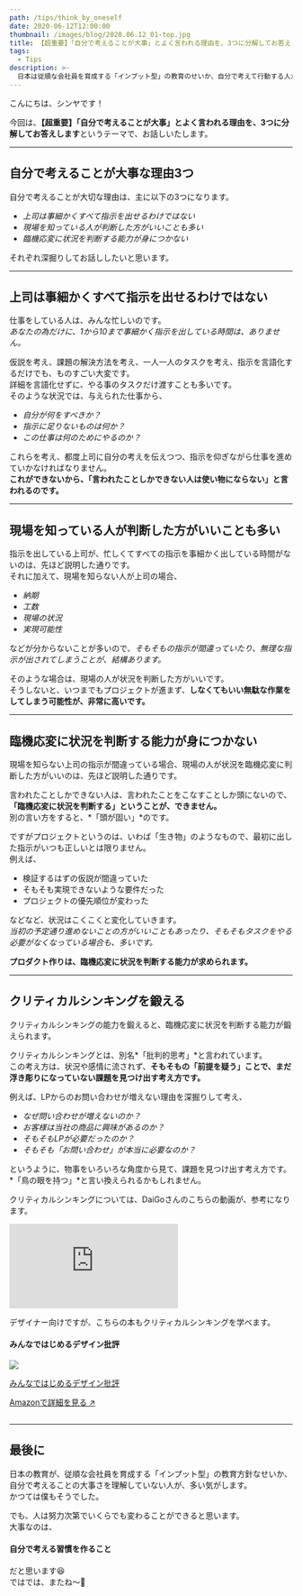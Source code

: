 ```yaml
---
path: /tips/think_by_oneself
date: 2020-06-12T12:00:00
thumbnail: /images/blog/2020.06.12_01-top.jpg
title: 【超重要】「自分で考えることが大事」とよく言われる理由を、3つに分解してお答えします
tags:
  - Tips
description: >-
  日本は従順な会社員を育成する「インプット型」の教育のせいか、自分で考えて行動する人が、あまりに少ない気がします。自分の頭で考えない人は、ものすごくマネジメントコストが高いです。プロダクト作りは状況は変化していくので、臨機応変に自分の頭で考える力が求められます。
---
```


こんにちは、シンヤです！

今回は、**【超重要】「自分で考えることが大事」とよく言われる理由を、3つに分解してお答えします**というテーマで、お話しいたします。

---

## 自分で考えることが大事な理由3つ

自分で考えることが大切な理由は、主に以下の3つになります。

- *上司は事細かくすべて指示を出せるわけではない*
- *現場を知っている人が判断した方がいいことも多い*
- *臨機応変に状況を判断する能力が身につかない*

それぞれ深掘りしてお話ししたいと思います。

---

## 上司は事細かくすべて指示を出せるわけではない

仕事をしている人は、みんな忙しいのです。  
*あなたの為だけに、1から10まで事細かく指示を出している時間は、ありません。*

仮説を考え、課題の解決方法を考え、一人一人のタスクを考え、指示を言語化するだけでも、ものすごい大変です。  
詳細を言語化せずに、やる事のタスクだけ渡すことも多いです。  
そのような状況では、与えられた仕事から、

- *自分が何をすべきか？*
- *指示に足りないものは何か？*
- *この仕事は何のためにやるのか？*

これらを考え、都度上司に自分の考えを伝えつつ、指示を仰ぎながら仕事を進めていかなければなりません。  
**これができないから、「言われたことしかできない人は使い物にならない」と言われるのです。**

---

## 現場を知っている人が判断した方がいいことも多い

指示を出している上司が、忙しくてすべての指示を事細かく出している時間がないのは、先ほど説明した通りです。  
それに加えて、現場を知らない人が上司の場合、

- *納期*
- *工数*
- *現場の状況*
- *実現可能性*

などが分からないことが多いので、*そもそもの指示が間違っていたり、無理な指示が出されてしまうことが、結構あります。*

そのような場合は、現場の人が状況を判断した方がいいです。  
そうしないと、いつまでもプロジェクトが進まず、**しなくてもいい無駄な作業をしてしまう可能性が、非常に高いです。**

---

## 臨機応変に状況を判断する能力が身につかない

現場を知らない上司の指示が間違っている場合、現場の人が状況を臨機応変に判断した方がいいのは、先ほど説明した通りです。

言われたことしかできない人は、言われたことをこなすことしか頭にないので、**「臨機応変に状況を判断する」ということが、できません。**  
別の言い方をすると、*「頭が固い」*のです。

ですがプロジェクトというのは、いわば「生き物」のようなもので、最初に出した指示がいつも正しいとは限りません。  
例えば、

- 検証するはずの仮説が間違っていた
- そもそも実現できないような要件だった
- プロジェクトの優先順位が変わった

などなど、状況はこくこくと変化していきます。  
*当初の予定通り進めないことの方がいいこともあったり、そもそもタスクをやる必要がなくなっている場合も、多いです。*

**プロダクト作りは、臨機応変に状況を判断する能力が求められます。**

---

## クリティカルシンキングを鍛える

クリティカルシンキングの能力を鍛えると、臨機応変に状況を判断する能力が鍛えられます。

クリティカルシンキングとは、別名*「批判的思考」*と言われています。  
この考え方は、状況や感情に流されず、**そもそもの「前提を疑う」ことで、まだ浮き彫りになっていない課題を見つけ出す考え方です。**

例えば、LPからのお問い合わせが増えない理由を深掘りして考え、

- *なぜ問い合わせが増えないのか？*
- *お客様は当社の商品に興味があるのか？*
- *そもそもLPが必要だったのか？*
- *そもそも「お問い合わせ」が本当に必要なのか？*

というように、物事をいろいろな角度から見て、課題を見つけ出す考え方です。  
*「鳥の眼を持つ」*と言い換えられるかもしれません。

クリティカルシンキングについては、DaiGoさんのこちらの動画が、参考になります。

<div class="post__movie--wrap">
  <iframe src="https://www.youtube.com/embed/7eCf3hjbPY0" frameborder="0" allow="accelerometer; autoplay; encrypted-media; gyroscope; picture-in-picture" allowfullscreen></iframe>
</div>

デザイナー向けですが、こちらの本もクリティカルシンキングを学べます。

#### みんなではじめるデザイン批評

<div class="affiliate__link">
  <div class="is--image">

  [](https://www.amazon.co.jp/gp/product/B01J2OEYLU/ref=as_li_tl?ie=UTF8&camp=247&creative=1211&creativeASIN=B01J2OEYLU&linkCode=as2&tag=shinshoi-22&linkId=7cefa6406636e8c93b61ea8074e903f8)
  ![](//ws-fe.amazon-adsystem.com/widgets/q?_encoding=UTF8&MarketPlace=JP&ASIN=B01J2OEYLU&ServiceVersion=20070822&ID=AsinImage&WS=1&Format=_SL250_&tag=shinshoi-22)

  </div>
  <div class="is--caption">

  [みんなではじめるデザイン批評](https://www.amazon.co.jp/gp/product/B01J2OEYLU/ref=as_li_tl?ie=UTF8&camp=247&creative=1211&creativeASIN=B01J2OEYLU&linkCode=as2&tag=shinshoi-22&linkId=7cefa6406636e8c93b61ea8074e903f8)

  </div>

  <a class="button__link is--amazon" target="_blank" rel="nofollow noopener noreferrer" href="https://www.amazon.co.jp/gp/product/B01J2OEYLU/ref=as_li_tl?ie=UTF8&camp=247&creative=1211&creativeASIN=B01J2OEYLU&linkCode=as2&tag=shinshoi-22&linkId=7cefa6406636e8c93b61ea8074e903f8">Amazonで詳細を見る ↗︎</a>

<img src="//ir-jp.amazon-adsystem.com/e/ir?t=shinshoi-22&l=am2&o=9&a=B01J2OEYLU" width="1" height="1" border="0" alt="" style="border:none !important; margin:0px !important;" />
</div>

---

## 最後に

日本の教育が、従順な会社員を育成する「インプット型」の教育方針なせいか、自分で考えることの大事さを理解していない人が、多い気がします。  
かつては僕もそうでした。

でも、人は努力次第でいくらでも変わることができると思います。  
大事なのは、

#### 自分で考える習慣を作ること

だと思います😆  
ではでは、またね〜🤗
